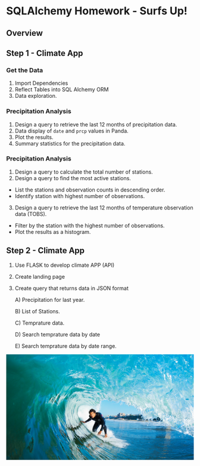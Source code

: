 # SQLAlchemy Homework - Surfs Up!

## Overview
## Step 1 - Climate App
### Get the Data
1. Import Dependencies
2. Reflect Tables into SQL Alchemy ORM
3. Data exploration.

### Precipitation Analysis
1.  Design a query to retrieve the last 12 months of precipitation data.
2.  Data display of  `date` and `prcp` values in Panda.
3.  Plot the results.
4.  Summary statistics for the precipitation data.

### Precipitation Analysis
1. Design a query to calculate the total number of stations.
2. Design a query to find the most active stations.
  * List the stations and observation counts in descending order.
  * Identify station with highest number of observations.
3. Design a query to retrieve the last 12 months of temperature observation data (TOBS).
  * Filter by the station with the highest number of observations.
  * Plot the results as a histogram.

## Step 2 - Climate App
1. Use FLASK to develop climate APP (API)
2. Create landing page
3. Create query that returns data in JSON format

    A) Precipitation for last year.
    
    B) List of Stations.
    
    C) Temprature data.
    
    D) Search temprature data by date
    
    E) Search temprature data by date range.
    

![surfs-up.png](Images/surfs-up.png)

